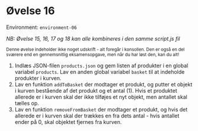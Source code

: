 # Øvelse 16

Environment: `environment-06`

*NB: Øvelse 15, 16, 17 og 18 kan alle kombineres i den samme script.js fil*

<sub>Denne øvelse indeholder ikke noget udskrift - alt foregår i konsollen. Den er også en del sværere end en gennemsnitlig eksamensopgave, men når du har løst den, kan du alt!</sub>

1. Indlæs JSON-filen `products.json` og gem listen af produkter i en global variabel `products`. Lav en anden global variabel `basket` til at indeholde produkter i kurven.
2. Lav en funktion `addToBasket` der modtager et produkt, og putter et objekt i kurven bestående af det produkt og et antal (1). 
   Hvis et produktet allerede er i kurven skal der ikke tilføjes et nyt objekt, men antallet skal tælles op.
3. Lav en funktion `removeFromBasket` der modtager et produkt, og hvis det allerede er i kurven skal der trækkes en fra dets antal - hvis antallet ender på 0, skal objektet fjernes fra kurven.